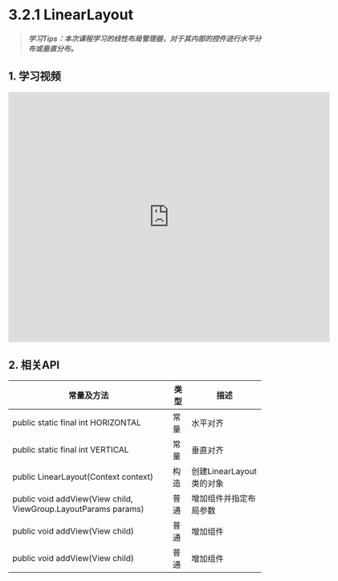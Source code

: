 # 3.2.1 LinearLayout

>##### 学习Tips：本次课程学习的线性布局管理器，对于其内部的控件进行水平分布或垂直分布。

## 1. 学习视频

<iframe frameborder="0" width="640" height="498" src="https://v.qq.com/iframe/player.html?vid=z0180bhmznp&tiny=0&auto=0" allowfullscreen></iframe>

## 2. 相关API

| 常量及方法 | 类型 | 描述 |
| -- | -- | -- |
| public static final int HORIZONTAL | 常量 | 水平对齐 |
| public static final int VERTICAL | 常量 | 垂直对齐 |
| public LinearLayout(Context context) | 构造 | 创建LinearLayout类的对象 |
| public void addView(View child, ViewGroup.LayoutParams params) | 普通 | 增加组件并指定布局参数 |
| public void addView(View child) | 普通 | 增加组件 |
| public void addView(View child) | 普通 | 增加组件 |
